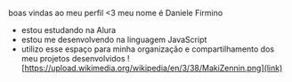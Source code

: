 boas vindas ao meu perfil <3
meu nome é Daniele Firmino

- estou estudando na Alura
- estou me desenvolvendo na linguagem JavaScript
- utilizo esse espaço para minha organização e compartilhamento dos meu projetos desenvolvidos
![https://upload.wikimedia.org/wikipedia/en/3/38/MakiZennin.png](link)
